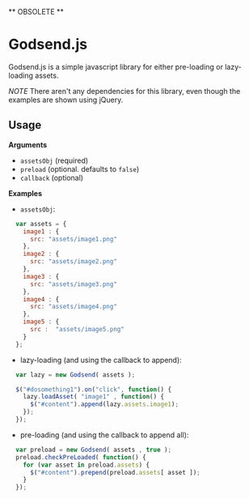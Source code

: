 ** OBSOLETE **

Godsend.js
===========

Godsend.js is a simple javascript library for either pre-loading or lazy-loading assets.  

*NOTE* There aren't any dependencies for this library, even though the examples are shown using jQuery.

Usage
-----

**Arguments**

* `assetsObj` (required)
* `preload`   (optional.  defaults to `false`)
* `callback`  (optional)

**Examples**

* `assetsObj`:

```javascript
  var assets = {
    image1 : {
      src: "assets/image1.png"
    },
    image2 : {
      src: "assets/image2.png"
    },
    image3 : {
      src: "assets/image3.png"
    },
    image4 : {
      src: "assets/image4.png"
    },
    image5 : {
      src :  "assets/image5.png"
    }
  };
```

* lazy-loading (and using the callback to append):

```javascript
  var lazy = new Godsend( assets );

  $("#dosomething1").on("click", function() {
    lazy.loadAsset( "image1" , function() {
      $("#content").append(lazy.assets.image1);
    });
  });
```

* pre-loading (and using the callback to append all):

```javascript
  var preload = new Godsend( assets , true );
  preload.checkPreLoaded( function() {
    for (var asset in preload.assets) {
      $("#content").prepend(preload.assets[ asset ]);
    }
  });
```
